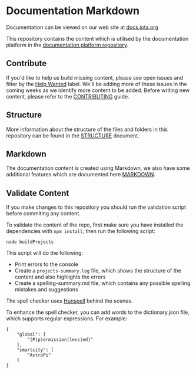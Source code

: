 # Documentation Markdown

Documentation can be viewed on our web site at [docs.iota.org](https://docs.iota.org)

This repository contains the content which is utilised by the documentation platform in the [documentation platform repository](https://github.com/iotaledger/documentation-platform).

## Contribute

If you'd like to help us build missing content, please see open issues and filter by the [Help Wanted](https://github.com/iotaledger/documentation/issues?q=is%3Aopen+is%3Aissue+label%3A%22help+wanted%22) label. We'll be adding more of these issues in the coming weeks as we identify more content to be added. Before writing new content, please refer to the [CONTRIBUTING](./docs/CONTRIBUTING.md) guide.

## Structure

More information about the structure of the files and folders in this repository can be found in the [STRUCTURE](./docs/STRUCTURE.md) document.

## Markdown

The documentation content is created using Markdown, we also have some additional features which are documented here [MARKDOWN](./docs/MARKDOWN.md).

## Validate Content

If you make changes to this repository you should run the validation script before commiting any content.

To validate the content of the repo, first make sure you have installed the dependencies with `npm install`, then run the following script:

```shell
node buildProjects
```

This script will do the following:

- Print errors to the console
- Create a `projects-summary.log` file, which shows the structure of the content and also highlights the errors
- Create a spelling-summary.md file, which contains any possible spelling mistakes and suggestions

The spell checker uses [Hunspell](https://en.wikipedia.org/wiki/Hunspell
) behind the scenes.

To enhance the spell checker, you can add words to the dictionary.json file, which supports regular expressions. For example:

```
{
    "global": [
        "(P|p)ermission(less|ed)"
    ],
    "smartcity": [
        "AstroPi"
    ]
}
```
